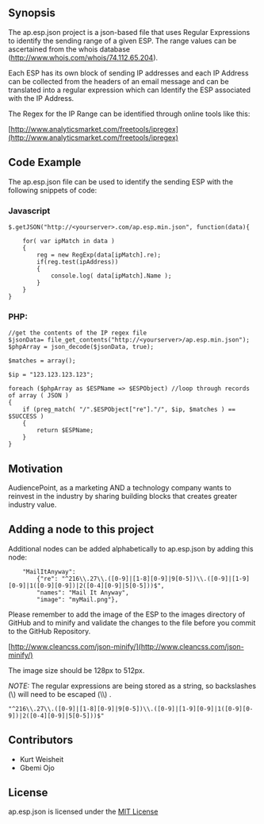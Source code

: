 ## Synopsis

The ap.esp.json project is a json-based file that uses Regular Expressions to identify the sending range of a given ESP. The range values can be ascertained from the whois database (http://www.whois.com/whois/74.112.65.204). 

Each ESP has its own block of sending IP addresses and each IP Address can be collected from the headers of an email message and can be translated into a regular expression which can Identify the ESP associated with the IP Address.

The Regex for the IP Range can be identified through online tools like this:

[http://www.analyticsmarket.com/freetools/ipregex](http://www.analyticsmarket.com/freetools/ipregex)

## Code Example

The ap.esp.json file can be used to identify the sending ESP with the following snippets of code:

### Javascript
```
$.getJSON("http://<yourserver>.com/ap.esp.min.json", function(data){

    for( var ipMatch in data )
    {   
        reg = new RegExp(data[ipMatch].re);
        if(reg.test(ipAddress))
        {
        	console.log( data[ipMatch].Name );
        }
    }
}
```

### PHP:

```
//get the contents of the IP regex file	
$jsonData= file_get_contents("http://<yourserver>/ap.esp.min.json");
$phpArray = json_decode($jsonData, true);

$matches = array();

$ip = "123.123.123.123";
			
foreach ($phpArray as $ESPName => $ESPObject) //loop through records of array ( JSON )
{ 
	if (preg_match( "/".$ESPObject["re"]."/", $ip, $matches ) == $SUCCESS )
	{
		return $ESPName;
	}   
}
```

## Motivation

AudiencePoint, as a marketing AND a technology company wants to reinvest in the industry by sharing building blocks that creates greater industry value. 


## Adding a node to this project

Additional nodes can be added alphabetically to ap.esp.json by adding this node:

```
	"MailItAnyway": 
		{"re": "^216\\.27\\.([0-9]|[1-8][0-9]|9[0-5])\\.([0-9]|[1-9][0-9]|1([0-9][0-9])|2([0-4][0-9]|5[0-5]))$", 
		"names": "Mail It Anyway",
		"image": "myMail.png"},	
```

Please remember to add the image of the ESP to the images directory of GitHub and to minify and validate the changes to the file
before you commit to the GitHub Repository. 

[http://www.cleancss.com/json-minify/](http://www.cleancss.com/json-minify/)

The image size should be 128px to 512px.

*NOTE:* The regular expressions are being stored as a string, so backslashes (\\) will need to be escaped (\\\\) .
```
"^216\\.27\\.([0-9]|[1-8][0-9]|9[0-5])\\.([0-9]|[1-9][0-9]|1([0-9][0-9])|2([0-4][0-9]|5[0-5]))$"
```

## Contributors

* Kurt Weisheit 
* Gbemi Ojo

## License

ap.esp.json is licensed under the [MIT License](http://opensource.org/licenses/MIT)
